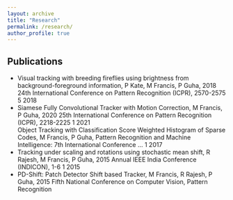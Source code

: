 ```yaml
---
layout: archive
title: "Research"
permalink: /research/
author_profile: true
---
```


## Publications
<ul>
  <li>
Visual tracking with breeding fireflies using brightness from background-foreground information, P Kate, M Francis, P Guha, 2018 24th International Conference on Pattern Recognition (ICPR), 2570-2575 5 2018</li>
<li>Siamese Fully Convolutional Tracker with Motion Correction, M Francis, P Guha, 2020 25th International Conference on Pattern Recognition (ICPR), 2218-2225 1 2021</li>
Object Tracking with Classification Score Weighted Histogram of Sparse Codes, M Francis, P Guha, Pattern Recognition and Machine Intelligence: 7th International Conference … 1 2017</li>
<li>Tracking under scaling and rotations using stochastic mean shift, R Rajesh, M Francis, P Guha, 2015 Annual IEEE India Conference (INDICON), 1-6 1 2015</li>
<li>PD-Shift: Patch Detector Shift based Tracker, M Francis, R Rajesh, P Guha, 2015 Fifth National Conference on Computer Vision, Pattern Recognition </li>
</ul>
